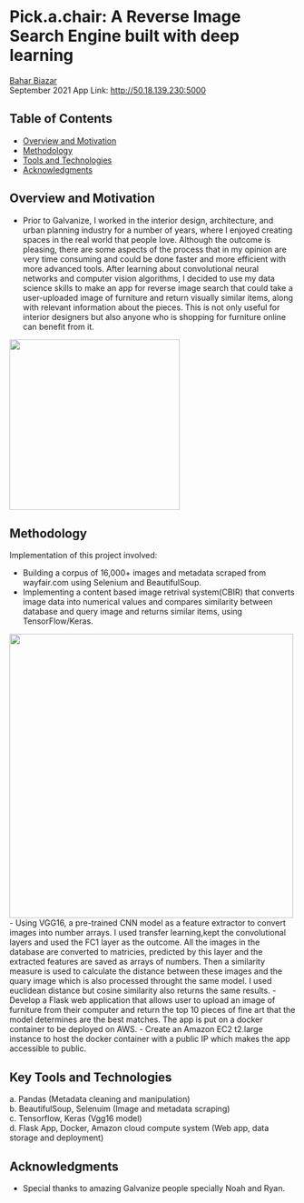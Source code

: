 # Pick.a.chair: A Reverse Image Search Engine built with deep learning
[Bahar Biazar](https://www.linkedin.com/in/bahar-biazar/)  
September 2021
App Link: http://50.18.139.230:5000

## Table of Contents
* [Overview and Motivation](#overview-and-motivation)
* [Methodology](#methodology)
* [Tools and Technologies](#tools-and-technologies)
* [Acknowledgments](#acknowledgments)

## Overview and Motivation
- Prior to Galvanize, I worked in the interior design, architecture, and urban planning industry for a number of years, where I enjoyed creating spaces in the real world that people love. Although the outcome is pleasing, there are some aspects of the process that in my opinion are very time consuming and could be done faster and more efficient with more advanced tools. After learning about convolutional neural networks and computer vision algorithms, I decided to use my data science skills to make an app for reverse image search that could take a user-uploaded image of furniture and return visually similar items, along with relevant information about the pieces. This is not only useful for interior designers but also anyone who is shopping for furniture online can benefit from it.
<img src="http://www.nadjavilenne.com/wordpress/wp-content/uploads/2012/09/chaises_decoupees_opma.jpg" width="300 px" />

## Methodology 
Implementation of this project involved: 

- Building a corpus of 16,000+ images and metadata scraped from wayfair.com using Selenium and BeautifulSoup.
- Implementing a content based image retrival system(CBIR) that converts image data into numerical values and compares similarity between database and query image and returns similar items, using TensorFlow/Keras.
<img src = 'https://www.researchgate.net/profile/Mohammed-Elmogy/publication/273258916/figure/fig3/AS:669349706739729@1536596814668/A-typical-Content-Based-Image-Retrieval-system.png' width = '500'/>
- Using VGG16, a pre-trained CNN model as a feature extractor to convert images into number arrays. I used transfer learning,kept the convolutional layers and used the FC1 layer as the outcome. All the images in the database are converted to matricies, predicted by this layer and the extracted features are saved as arrays of numbers. Then a similarity measure is used to calculate the distance between these images and the quary image which is also processed throught the same model. I used euclidean distance but cosine similarity also returns the same results.
- Develop a Flask web application that allows user to upload an image of furniture from their computer and return the top 10 pieces of fine art that the model determines are the best matches. The app is put on a docker container to be deployed on AWS.
- Create an Amazon EC2 t2.large instance to host the docker container with a public IP which makes the app accessible to public.

## Key Tools and Technologies
a. Pandas (Metadata cleaning and manipulation)  
b. BeautifulSoup, Selenuim (Image and metadata scraping)  
c. Tensorflow, Keras (Vgg16 model)<br>
d. Flask App, Docker, Amazon cloud compute system (Web app, data storage and deployment)

## Acknowledgments
- Special thanks to amazing Galvanize people specially Noah and Ryan.



